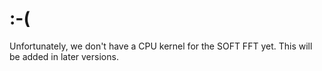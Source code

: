 # :-(
Unfortunately, we don't have a CPU kernel for the SOFT FFT yet. This will be added in later versions. 
